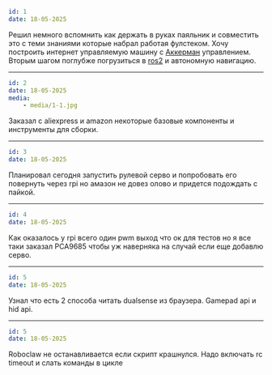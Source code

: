 ```yaml
id: 1
date: 18-05-2025
```

Решил немного вспомнить как держать в руках паяльник и совместить это с теми знаниями которые набрал работая фулстеком. Хочу построить интернет управляемую машину с [Аккерман](https://en.wikipedia.org/wiki/Ackermann_steering_geometry) управлением. Вторым шагом поглубже погрузиться в [ros2](https://github.com/ros2/ros2) и автономную навигацию.

---

```yaml
id: 2
date: 18-05-2025
media:
    - media/1-1.jpg
```

Заказал с aliexpress и amazon некоторые базовые компоненты и инструменты для сборки.

---

```yaml
id: 3
date: 18-05-2025
```

Планировал сегодня запустить рулевой серво и попробовать его повернуть через rpi но амазон не довез олово и придется подождать с пайкой.

---

```yaml
id: 4
date: 18-05-2025
```

Как оказалось у rpi всего один pwm выход что ок для тестов но я все таки заказал PCA9685 чтобы уж наверняка на случай если еще добавлю серво.

---

```yaml
id: 5
date: 18-05-2025
```

Узнал что есть 2 способа читать dualsense из браузера. Gamepad api и hid api.

---

```yaml
id: 5
date: 18-05-2025
```

Roboclaw не останавливается если скрипт крашнулся. Надо включать rc timeout и слать команды в цикле
